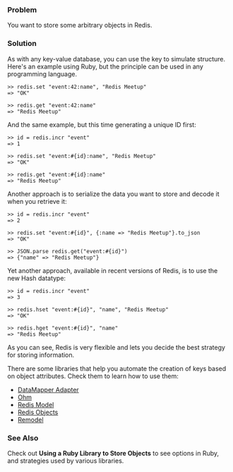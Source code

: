 <!--
name: introduction-to-storing-objects
freshnessDate: 2013-01-12
version : "0.9"
title : "Introduction to Storing Objects"
description: "Part of the Redis Cookbook, http://www.rediscookbook.org"
homepage : "http://www.rediscookbook.org"
author : "Michel Martens"
license : "CC Attribution Share Alike 3.0"
-->

<!-- @section -->

### Problem

You want to store some arbitrary objects in Redis.

### Solution

As with any key-value database, you can use the key to simulate structure. Here's an example using
Ruby, but the principle can be used in any programming language.

    >> redis.set "event:42:name", "Redis Meetup"
    => "OK"

    >> redis.get "event:42:name"
    => "Redis Meetup"

And the same example, but this time generating a unique ID first:

    >> id = redis.incr "event"
    => 1

    >> redis.set "event:#{id}:name", "Redis Meetup"
    => "OK"

    >> redis.get "event:#{id}:name"
    => "Redis Meetup"

Another approach is to serialize the data you want to store and decode it when you retrieve it:

    >> id = redis.incr "event"
    => 2

    >> redis.set "event:#{id}", {:name => "Redis Meetup"}.to_json
    => "OK"

    >> JSON.parse redis.get("event:#{id}")
    => {"name" => "Redis Meetup"}

Yet another approach, available in recent versions of Redis, is to use the new Hash datatype:

    >> id = redis.incr "event"
    => 3

    >> redis.hset "event:#{id}", "name", "Redis Meetup"
    => "OK"

    >> redis.hget "event:#{id}", "name"
    => "Redis Meetup"

As you can see, Redis is very flexible and lets you decide the best strategy for storing information.

There are some libraries that help you automate the creation of keys based on object attributes. Check them to learn how to use them:

* [DataMapper Adapter](http://github.com/whoahbot/dm-redis-adapter)
* [Ohm](http://ohm.keyvalue.org)
* [Redis Model](http://github.com/voloko/redis-model)
* [Redis Objects](http://github.com/nateware/redis-objects)
* [Remodel](http://github.com/tlossen/remodel)

### See Also

Check out **Using a Ruby Library to Store Objects** to see options in Ruby, and strategies used by
various libraries.
